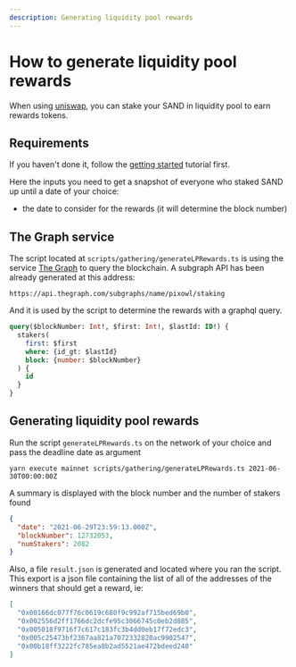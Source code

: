 ```yaml
---
description: Generating liquidity pool rewards
---
```


# How to generate liquidity pool rewards

When using [uniswap](https://uniswap.org), you can stake your SAND in liquidity pool to earn rewards tokens.

## Requirements

If you haven't done it, follow the [getting started](../intro/index.md) tutorial first.

Here the inputs you need to get a snapshot of everyone who staked SAND up until a date of your choice:

- the date to consider for the rewards (it will determine the block number)

## The Graph service

The script located at `scripts/gathering/generateLPRewards.ts` is using the service [The Graph](https://thegraph.com) to query the blockchain. A subgraph API has been already generated at this address:

```url
https://api.thegraph.com/subgraphs/name/pixowl/staking
```

And it is used by the script to determine the rewards with a graphql query.

```sql
query($blockNumber: Int!, $first: Int!, $lastId: ID!) {
  stakers(
    first: $first
    where: {id_gt: $lastId}
    block: {number: $blockNumber}
  ) {
    id
  }
}
```

## Generating liquidity pool rewards

Run the script `generateLPRewards.ts` on the network of your choice and pass the deadline date as argument

```shell
yarn execute mainnet scripts/gathering/generateLPRewards.ts 2021-06-30T00:00:00Z
```

A summary is displayed with the block number and the number of stakers found

```json
{
  "date": "2021-06-29T23:59:13.000Z",
  "blockNumber": 12732053,
  "numStakers": 2082
}
```

Also, a file `result.json` is generated and located where you ran the script. This export is a json file containing the list of all of the addresses of the winners that should get a reward, ie:

```json
[
  "0x00166dc077f76c0619c680f9c992af715bed69b0",
  "0x002556d2ff1766dc2dcfe95c3066745c0eb2d885",
  "0x005018f9716f7c617c183fc3b4dd0eb17f72edc3",
  "0x005c25473bf2367aa821a7072332820ac9902547",
  "0x00b18ff3222fc785ea8b2ad5521ae472bdeed240"
]
```
